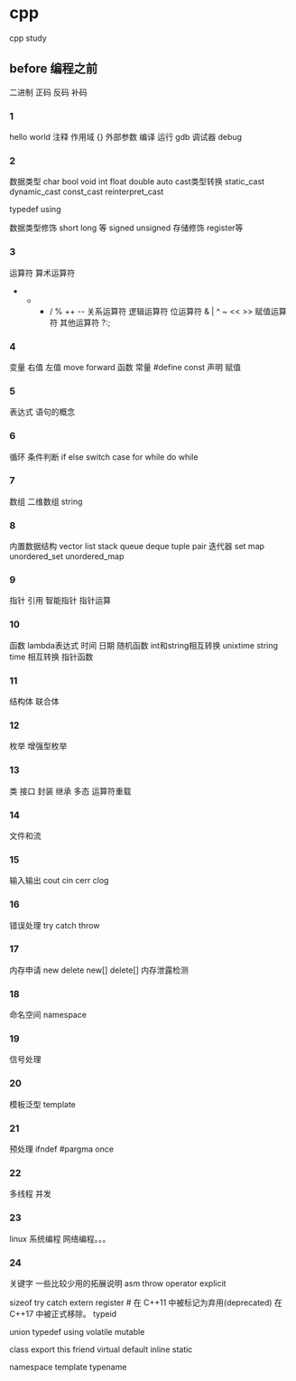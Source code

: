 # cpp
cpp study

## before 编程之前
二进制
正码 反码 补码


### 1
hello world
注释
作用域 {}
外部参数 
编译 运行
gdb 调试器 debug

### 2
数据类型
char bool void int float double auto
cast类型转换
static_cast
dynamic_cast
const_cast
reinterpret_cast

typedef using

数据类型修饰 short long 等
signed unsigned
存储修饰 register等

### 3
运算符
算术运算符
+ - * / %
++ --
关系运算符
逻辑运算符
位运算符
& | ^ ~ << >>
赋值运算符
其他运算符
?:;

### 4
变量 右值 左值 move forward 函数
常量 #define const
声明 赋值

### 5
表达式 语句的概念

### 6
循环 条件判断
if else
switch case
for
while
do while

### 7
数组 二维数组 string

### 8
内置数据结构
vector list stack queue deque
tuple pair 迭代器
set map unordered_set unordered_map

### 9
指针 引用 智能指针
指针运算

### 10
函数
lambda表达式
时间 日期 随机函数
int和string相互转换
unixtime string time 相互转换
指针函数

### 11
结构体 联合体

### 12
枚举 增强型枚举

### 13
类 接口
封装 继承 多态
运算符重载

### 14
文件和流

### 15
输入输出
cout cin cerr clog

### 16
错误处理
try catch throw

### 17
内存申请
new delete
new[] delete[]
内存泄露检测

### 18
命名空间 namespace

### 19
信号处理

### 20
模板泛型
template

### 21
预处理
ifndef
#pargma once

### 22
多线程 并发

### 23
linux 系统编程 网络编程。。。

### 24
关键字 一些比较少用的拓展说明
asm
throw
operator
explicit

sizeof
try
catch
extern
register # 在 C++11 中被标记为弃用(deprecated) 在 C++17 中被正式移除。
typeid


union
typedef
using
volatile
mutable

class
export
this
friend
virtual
default
inline
static

namespace
template
typename

